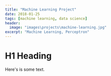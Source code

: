 ```yaml
---
title: "Machine Learning Project"
date: 2018-01-25
tags: [machine learning, data science]
header:
  image: "images\projects\machine-learning.jpg"
excerpt: "Machine Learning, Perceptron"
---
```


# H1 Heading

Here's is some text.

